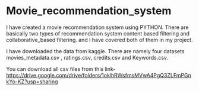 # Movie_recommendation_system

I have created a movie recommendation system using PYTHON.
There are basically two types of recommendation system content based filtering and collaborative_based filtering. 
and I have covered both of them in my project.

I have downloaded the data from kaggle. There are namely four datasets movies_metadata.csv , ratings.csv, credits.csv and Keywords.csv.

You can download all csv files from this link- https://drive.google.com/drive/folders/1oklhRWsfmsMVwA4PgQ3ZLFmPGnkYo-KZ?usp=sharing
